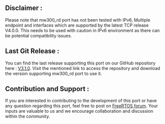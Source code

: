 ## Disclaimer : 

Please note that mw300_rd port has not been tested with IPv6, Multiple endpoint and interfaces which are supported by the latest TCP release V4.0.0. This needs to be used with caution in IPv6 environment as there can be potential compatibility issues.


## Last Git Release : 

You can find the last release supporting this port on our GitHub repository here : [V3.1.0](https://github.com/FreeRTOS/FreeRTOS-Plus-TCP/releases/tag/V3.1.0). Visit the mentioned link to access the repository and download the version supporting mw300_rd port to use it.


## Contribution and Support :

If you are interested in contributing to the development of this port or have any question regarding this port, feel free to post on [FreeRTOS forum](https://forums.freertos.org/). Your inputs are valuable to us and we encourage collaboration and discussion within the community.
